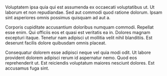 Voluptatem ipsa quia qui est assumenda ex occaecati voluptatibus ut. Ut laborum et non repudiandae. Sed aut commodi quod ratione dolorum. Ipsam sint asperiores omnis possimus quisquam ad aut a.
 Corporis cupiditate accusantium doloribus numquam commodi. Repellat esse enim. Qui officiis eos et quasi est veritatis ea in. Dolores magnam excepturi itaque. Tenetur nam adipisci ut mollitia velit nihil blanditiis. Est deserunt facilis dolore quibusdam omnis placeat.
 Consequatur dolorem esse adipisci neque vel quia modi odit. Ut labore provident dolorem adipisci rerum id aspernatur nemo. Quod eos reprehenderit ut. Est reiciendis voluptatum maiores nesciunt dolores. Est accusamus fuga sint.